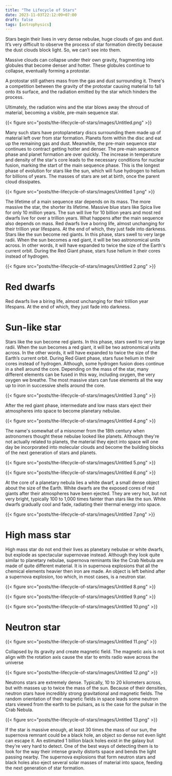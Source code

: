 ```yaml
---
title: "The Lifecycle of Stars"
date: 2023-11-03T22:12:09+07:00
draft: false
tags: [astrophysics]
---
```


Stars begin their lives in very dense nebulae, huge clouds of gas and dust. It’s very difficult to observe the process of star formation directly because the dust clouds block light. So, we can’t see into them.

Massive clouds can collapse under their own gravity, fragmenting into globules that become denser and hotter. These globules continue to collapse, eventually forming a protostar. 

A protostar still gathers mass from the gas and dust surrounding it. There's a competition between the gravity of the protostar causing material to fall onto its surface, and the radiation emitted by the star which hinders the process.

Ultimately, the radiation wins and the star blows away the shroud of material, becoming a visible, pre-main sequence star.

{{< figure src="posts/the-lifecycle-of-stars/images/Untitled.png" >}}

Many such stars have protoplanetary discs surrounding them made up of material left over from star formation. Planets form within the disc and eat up the remaining gas and dust. Meanwhile, the pre-main sequence star continues to contract getting hotter and denser. The pre-main sequence phase and planet formation are over quickly. The increase in temperature and density of the star's core leads to the necessary conditions for nuclear fusion, marking the start of the main sequence phase. This is the longest phase of evolution for stars like the sun, which will fuse hydrogen to helium for billions of years. The masses of stars are set at birth, once the parent cloud dissipates.

{{< figure src="posts/the-lifecycle-of-stars/images/Untitled 1.png" >}}

The lifetime of a main sequence star depends on its mass. The more massive the star, the shorter its lifetime. Massive blue stars like Spica live for only 10 million years. The sun will live for 10 billion years and most red dwarfs live for over a trillion years. What happens after the main sequence also depends on mass. Red dwarfs live a boring life, almost unchanging for their trillion year lifespans. At the end of which, they just fade into darkness. Stars like the sun become red giants. In this phase, stars swell to very large radii. When the sun becomes a red giant, it will be two astronomical units across. In other words, it will have expanded to twice the size of the Earth's current orbit. During the Red Giant phase, stars fuse helium in their cores instead of hydrogen.

{{< figure src="posts/the-lifecycle-of-stars/images/Untitled 2.png" >}}

# Red dwarfs

Red dwarfs live a biring life, almost unchanging for their trillion year lifespans. At the end of which, they just fade into darkness.

# Sun-like star

Stars like the sun become red giants. In this phase, stars swell to very large radii. When the sun becomes a red giant, it will be two astronomical units across. In the other words, it will have expanded to twice the size of the Earth’s current orbit. During Red Giant phase, stars fuse helium in their cores instead of hydrogen. Although, some hydrogen fusion does continue in a shell around the core. Depending on the mass of the star, many different elements can be fused in this way, including oxygen, the very oxygen we breathe. The most massive stars can fuse elements all the way up to iron in successive shells around the core.

{{< figure src="posts/the-lifecycle-of-stars/images/Untitled 3.png" >}}

After the red giant phase, intermediate and low mass stars eject their atmospheres into space to become planetary nebulae.

{{< figure src="posts/the-lifecycle-of-stars/images/Untitled 4.png" >}}

The name's somewhat of a misnomer from the 18th century when astronomers thought these nebulae looked like planets. Although they're not actually related to planets, the material they eject into space will one day be incorporated into molecular clouds and become the building blocks of the next generation of stars and planets.

{{< figure src="posts/the-lifecycle-of-stars/images/Untitled 5.png" >}}

{{< figure src="posts/the-lifecycle-of-stars/images/Untitled 6.png" >}}

At the core of a planetary nebula lies a white dwarf, a small dense object about the size of the Earth. White dwarfs are the exposed cores of red giants after their atmospheres have been ejected. They are very hot, but not very bright, typically 100 to 1,000 times fainter than stars like the sun. White dwarfs gradually cool and fade, radiating their thermal energy into space.

{{< figure src="posts/the-lifecycle-of-stars/images/Untitled 7.png" >}}

# High mass star

High mass star do not end their lives as planetary nebulae or white dwarfs, but explode as spectacular supernovae instead. Although they look quite similar to planetary nebulae, supernova reminants like the Crab Nebula are made of quite different material. It is in supernova explosions that all the chemical elements heavier then iron are made. An object is left behind after a supernova explosion, too which, in most cases, is a neutron star.

{{< figure src="posts/the-lifecycle-of-stars/images/Untitled 8.png" >}}

{{< figure src="posts/the-lifecycle-of-stars/images/Untitled 9.png" >}}

{{< figure src="posts/the-lifecycle-of-stars/images/Untitled 10.png" >}}

# Neutron star

{{< figure src="posts/the-lifecycle-of-stars/images/Untitled 11.png" >}}

Collapsed by its gravity and create magnetic field. The magnetic axis is not align with the rotation axis cause the star to emits radio wave across the universe

{{< figure src="posts/the-lifecycle-of-stars/images/Untitled 12.png" >}}

Neutrons stars are extremely dense. Typically, 10 to 20 kilometers across, but with masses up to twice the mass of the sun. Because of their densities, neutron stars have incredibly strong gravitational and magnetic fields. The random orientation of their magnetic fields in space leads some neutron stars viewed from the earth to be pulsars, as is the case for the pulsar in the Crab Nebula.

{{< figure src="posts/the-lifecycle-of-stars/images/Untitled 13.png" >}}

If the star is massive enough, at least 30 times the mass of our sun, the supernova remnant could be a black hole, an object so dense not even light can escape it. An estimated 1 billion black holes exist in the galaxy but they're very hard to detect. One of the best ways of detecting them is to look for the way their intense gravity distorts space and bends the light passing nearby. The supernova explosions that form neutron stars and black holes also eject several solar masses of material into space, feeding the next generation of star formation.